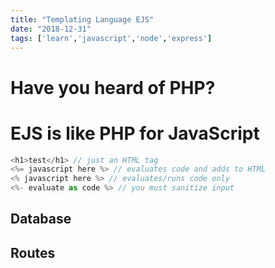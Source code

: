 ```yaml
---
title: "Templating Language EJS"
date: "2018-12-31"
tags: ['learn','javascript','node','express']
---
```


# Have you heard of PHP?


# EJS is like PHP for JavaScript

```javascript
<h1>test</h1> // just an HTML tag
<%= javascript here %> // evaluates code and adds to HTML
<% javascript here %> // evaluates/runs code only
<%- evaluate as code %> // you must sanitize input
```

## Database


## Routes

